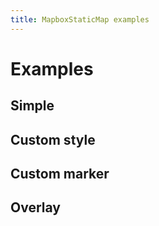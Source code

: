 ```yaml
---
title: MapboxStaticMap examples
---
```


# Examples

## Simple

<PreviewPlayground
  :html="() => import('./stories/simple/app.twig')"
  :script="() => import('./stories/app.js?raw')"
  />

## Custom style

<PreviewPlayground
  :html="() => import('./stories/custom-style/app.twig')"
  :script="() => import('./stories/app.js?raw')"
  />

## Custom marker

<PreviewPlayground
  :html="() => import('./stories/custom-marker/app.twig')"
  :script="() => import('./stories/app.js?raw')"
  />

## Overlay

<PreviewPlayground
  :html="() => import('./stories/overlay/app.twig')"
  :script="() => import('./stories/app.js?raw')"
  />


